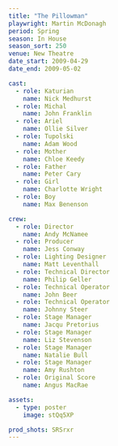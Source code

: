 ```yaml
---
title: "The Pillowman"
playwright: Martin McDonagh
period: Spring
season: In House
season_sort: 250
venue: New Theatre
date_start: 2009-04-29
date_end: 2009-05-02

cast:
  - role: Katurian
    name: Nick Medhurst
  - role: Michal
    name: John Franklin
  - role: Ariel
    name: Ollie Silver
  - role: Tupolski
    name: Adam Wood
  - role: Mother
    name: Chloe Keedy
  - role: Father
    name: Peter Cary
  - role: Girl
    name: Charlotte Wright
  - role: Boy
    name: Max Benenson

crew:
  - role: Director
    name: Andy McNamee
  - role: Producer
    name: Jess Conway
  - role: Lighting Designer
    name: Matt Leventhall
  - role: Technical Director
    name: Philip Geller
  - role: Technical Operator
    name: John Beer
  - role: Technical Operator
    name: Johnny Steer
  - role: Stage Manager
    name: Jacqu Pretorius
  - role: Stage Manager
    name: Liz Stevenson
  - role: Stage Manager
    name: Natalie Bull
  - role: Stage Manager
    name: Amy Rushton
  - role: Original Score
    name: Angus MacRae

assets:
  - type: poster
    image: stQq5XP

prod_shots: SRSrxr
---
```

